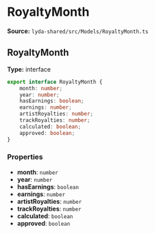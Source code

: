 # RoyaltyMonth

**Source:** `lyda-shared/src/Models/RoyaltyMonth.ts`

## RoyaltyMonth

**Type:** interface

```typescript
export interface RoyaltyMonth {
    month: number;
    year: number;
    hasEarnings: boolean;
    earnings: number;
    artistRoyalties: number;
    trackRoyalties: number;
    calculated: boolean;
    approved: boolean;
}
```

### Properties

- **month**: `number`
- **year**: `number`
- **hasEarnings**: `boolean`
- **earnings**: `number`
- **artistRoyalties**: `number`
- **trackRoyalties**: `number`
- **calculated**: `boolean`
- **approved**: `boolean`

